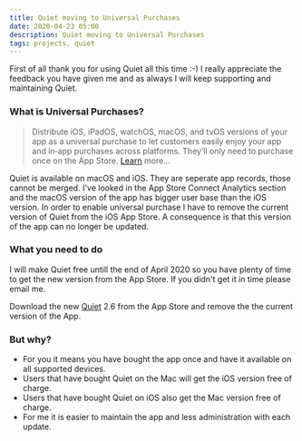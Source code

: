 ```yaml
---
title: Quiet moving to Universal Purchases
date: 2020-04-23 05:00
description: Quiet moving to Universal Purchases
tags: projects, quiet
---
```


First of all thank you for using Quiet all this time :-) I really appreciate the feedback you have given me and as always I will keep supporting and maintaining Quiet.

### What is Universal Purchases?

> Distribute iOS, iPadOS, watchOS, macOS, and tvOS versions of your app as a universal purchase to let customers easily enjoy your app and in‑app purchases across platforms. They’ll only need to purchase once on the App Store. [Learn](https://developer.apple.com/support/universal-purchase/) more...

Quiet is available on macOS and iOS. They are seperate app records, those cannot be merged. I've looked in the App Store Connect Analytics section and the macOS version of the app has bigger user base than the iOS version. In order to enable universal purchase I have to remove the current version of Quiet from the iOS App Store. A consequence is that this version of the app can no longer be updated.

### What you need to do

I will make Quiet free untill the end of April 2020 so you have plenty of time to get the new version from the App Store. If you didn't get it in time please email me.

Download the new [Quiet](https://petercammeraat.net/projects/quiet/) 2.6 from the App Store and remove the the current version of the App.


### But why?

- For you it means you have bought the app once and have it available on all supported devices.
- Users that have bought Quiet on the Mac will get the iOS version free of charge.
- Users that have bought Quiet on iOS also get the Mac version free of charge.
- For me it is easier to maintain the app and less administration with each update.
